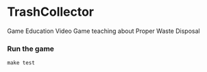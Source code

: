 # TrashCollector
Game Education Video Game teaching about Proper Waste Disposal

### Run the game
```
make test
```
